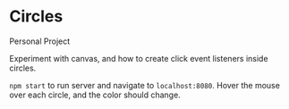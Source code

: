 # Circles
Personal Project

Experiment with canvas, and how to create click event listeners inside circles.

```npm start``` to run server and navigate to ```localhost:8080```. Hover the mouse over each circle, and the color should change.

